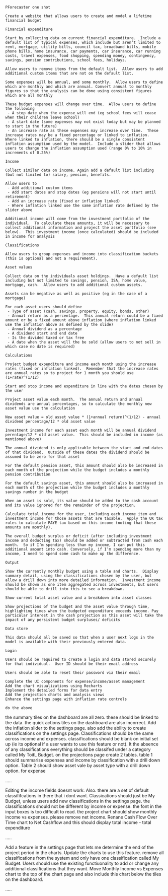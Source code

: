 ```
PForecaster one shot

Create a website that allows users to create and model a lifetime financial budget

Financial expenditure

Start by collecting data on current financial expenditure.  Include a default list of typical expenses, which include but aren’t limited to rent, mortgage, utility bills, council tax, broadband bills, mobile phone bills, home insurance, car payments, car insurance, car running costs, travel expenses, food shopping, spending money, contingency, savings, pension contributions, school fees, holidays.

Allow users to remove items from the default list.  Allow users to add additional custom items that are not on the default list.

Some expenses will be annual, and some monthly.  Allow users to define which are monthly and which are annual. Convert annual to monthly figures so that the analysis can be done using consistent figures which are all monthly

These budget expenses will change over time.  Allow users to define the following
 - A stop date when the expense will end (eg school fees will cease when their children leave school)
 - A start date (some expenses may not exist today but may be planned to start in the future)
 - An increase rate as these expenses may increase over time.  These increase rates may be a fixed percentage or linked to inflation.  Where linked to inflation, there should be a single consistent inflation assumption used by the model.  Include a slider that allows users to change the inflation assumption used (range 0% to 10% in increments of 0.25%)

Income 

Collect similar data on income. Again add a default list including (but not limited to) salary, pension, benefits.

Allow users to 
 - Add additional custom items 
 - Add start dates and stop dates (eg pensions will not start until retirement)
 - Add an increase rate (fixed or inflation linked)
 - Where inflation linked use the same inflation rate defined by the slider above

Additional income will come from the investment portfolio of the individual.  To calculate these amounts, it will be necessary to collect additional information and project the asset portfolio (see below).  This investment income (once calculated) should be included in income for analysis

Classifications

Allow users to group expenses and income into classification buckets (this is optional and not a requirement).  

Asset values

Collect data on the individuals asset holdings.  Have a default list including but not limited to savings, pension, ISA, home value, mortgage, cash.  Allow users to add additional custom assets.

Assets can be negative as well as positive (eg in the case of a mortgage)

For each asset users should define
 - Type of asset (cash, savings, property, equity, bonds, other)
 - Annual return as a percentage.  This annual return could be a fixed amount or be a fixed amount above inflation (where inflation linked use the inflation above as defined by the slide)
 - Annual dividend as a percentage
 - A dividend start and end date
 - Is the divided taxed or tax free
 - A date when the asset will the be sold (allow users to not sell in which case no date is required)

Calculations

Project budget expenditure and income each month using the increase rates (fixed or inflation linked).  Remember that the increase rates are annual rates so to project for 1 month you should use (1+rate)^(1/12)

Start and stop income and expenditure in line with the dates chosen by the user

Project asset value each month.  The annual return and annual dividends are annual percentages, so to calculate the monthly new asset value use the calculation 

New asset value = old asset value * (1+annual return)^(1/12) - annual dividend percentage/12 * old asset value

Investment income for each asset each month will be annual dividend perentage/12 * old asset value.  This should be included in income (as mentioned above)

The annual dividend is only applicable between the start and end dates of that dividend.  Outside of these dates the dividend should be assumed to be zero for that asset

For the default pension asset, this amount should also be increased in each month of the projection while the budget includes a monthly pension contribution

For the default savings asset, this amount should also be increased in each month of the projection while the budget includes a monthly savings number in the budget

When an asset is sold, its value should be added to the cash account and its value ignored for the remainder of the projection.

Calculate total income for the user, including each income item and investment income for those assets that are taxable.  Apply the UK tax rules to calculate PAYE tax based on this income (noting that these amounts are monthly).

The overall budget surplus or deficit (after including investment income and deducting tax) should be added or subtracted from cash each month.  So if I’m spending less than my income, I can put this additional amount into cash. Conversely, if I’m spending more than my income, I need to spend some cash to make up the difference.

Output 

Show the currently monthly budget using a table and charts.  Display summary detail, using the classifications chosen by the user, but allow a drill down into more detailed information.  Investment income should be shown as one item aggregated across investments, but users should be able to drill into this to see a breakdown.

Show current total asset value and a breakdown into asset classes

Show projections of the budget and the asset value through time, highlighting times when the budgeted expenditure exceeds income. Pay particular interest in the cash projection as this asset will take the impact of any persistent budget surpluses/ deficits

Data store

This data should all be saved so that when a user next logs in the model is available with their previously entered data.

Login

Users should be required to create a login and data stored securely for that individual.  User ID should be their email address

Users should be able to reset their password via their email
```

```
Complete the UI components for expense/income/asset management
Add the chart visualizations using Recharts
Implement the detailed forms for data entry
Add the projection charts and analysis views
Enhance the settings page with inflation rate controls

do the above
```

the summary tiles on the dashboard are all zero.  these should be linked to the data.  the quick actions tiles on the dashboard are also incorrect.  Add the inflation slider to the settings page.  also add the ability to create classifications on the settings page.  Classifications should be the same across income and expenses.  classifications should be blank on initial set up (ie its optional if a user wants to use this feature or not).  It the absence of any classifications everything should be classifed under a category called My ToitL Budget.  on the projections page create 2 tables. table 1 should summarise expensea and income by classification with a drill down option.  Table 2 should show asset vale by asset type with a drill down option. for expense

.....

Editing the income fields doesnt work.  Also. there are a set of default classififcations in there that i dont want.  Classications should just be My Budget, unless users add new classifications in the settings page.  the classifications should not be different by income or expense. the font in the input boxes is too difficult to read.  the project chart should show monthly income vs expenses. please remove net income.  Renane Cash Flow Over Time chart to Net Cashflow and this should display total income - total expenditure

.....

Add a feature in the settings page that lets me determine the end of the project period in the charts.  Update the charts to use this feature.  remove all classifications from the system and only have one classification called My Budget.  Users should use the existing functiuonality to add or change any additional classifications that they want.  Move Monthly Income vs Expenses chart to the top of the chart page and also include this chart below the tiles on the dashboard.

.....
